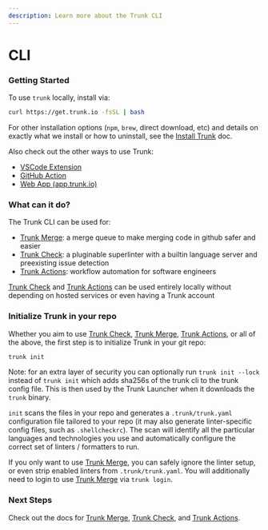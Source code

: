 ```yaml
---
description: Learn more about the Trunk CLI
---
```


# CLI

### Getting Started

To use `trunk` locally, install via:

```bash
curl https://get.trunk.io -fsSL | bash
```

For other installation options (`npm`, `brew`, direct download, etc) and details on exactly what we install or how to uninstall, see the [Install Trunk](install-trunk.md) doc.

Also check out the other ways to use Trunk:

* [VSCode Extension](https://marketplace.visualstudio.com/items?itemName=trunk.io)
* [GitHub Action](https://github.com/marketplace/actions/trunk-check)
* [Web App (app.trunk.io)](https://app.trunk.io)

### What can it do?

The Trunk CLI can be used for:

* [Trunk Merge](../merge/): a merge queue to make merging code in github safer and easier
* [Trunk Check](../check/): a pluginable superlinter with a builtin language server and preexisting issue detection
* [Trunk Actions](../actions/): workflow automation for software engineers

[Trunk Check](../check/) and [Trunk Actions](../actions/) can be used entirely locally without depending on hosted services or even having a Trunk account

### Initialize Trunk in your repo

Whether you aim to use [Trunk Check](../check/), [Trunk Merge](../merge/), [Trunk Actions](../actions/), or all of the above, the first step is to initialize Trunk in your git repo:

```bash
trunk init
```

Note: for an extra layer of security you can optionally run `trunk init --lock` instead of `trunk init` which adds sha256s of the trunk cli to the trunk config file. This is then used by the Trunk Launcher when it downloads the `trunk` binary.

`init` scans the files in your repo and generates a `.trunk/trunk.yaml` configuration file tailored to your repo (it may also generate linter-specific config files, such as `.shellcheckrc`). The scan will identify all the particular languages and technologies you use and automatically configure the correct set of linters / formatters to run.

If you only want to use [Trunk Merge](../merge/), you can safely ignore the linter setup, or even strip enabled linters from `.trunk/trunk.yaml`. You will additionally need to login to use [Trunk Merge](../merge/) via `trunk login`.

### Next Steps

Check out the docs for [Trunk Merge](../merge/), [Trunk Check](../check/), and [Trunk Actions](../actions/).
